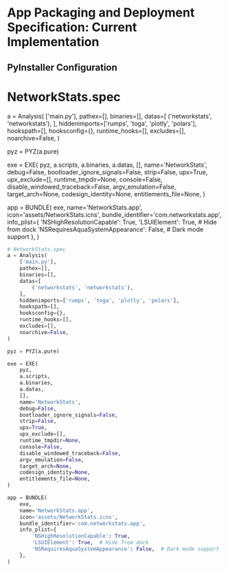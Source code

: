 # App Packaging and Deployment Specification: Current Implementation



## PyInstaller Configuration

# NetworkStats.spec
a = Analysis(
    ['main.py'],
    pathex=[],
    binaries=[],
    datas=[
        ('networkstats', 'networkstats'),
    ],
    hiddenimports=['rumps', 'toga', 'plotly', 'polars'],
    hookspath=[],
    hooksconfig={},
    runtime_hooks=[],
    excludes=[],
    noarchive=False,
)

pyz = PYZ(a.pure)

exe = EXE(
    pyz,
    a.scripts,
    a.binaries,
    a.datas,
    [],
    name='NetworkStats',
    debug=False,
    bootloader_ignore_signals=False,
    strip=False,
    upx=True,
    upx_exclude=[],
    runtime_tmpdir=None,
    console=False,
    disable_windowed_traceback=False,
    argv_emulation=False,
    target_arch=None,
    codesign_identity=None,
    entitlements_file=None,
)

app = BUNDLE(
    exe,
    name='NetworkStats.app',
    icon='assets/NetworkStats.icns',
    bundle_identifier='com.networkstats.app',
    info_plist={
        'NSHighResolutionCapable': True,
        'LSUIElement': True,  # Hide from dock
        'NSRequiresAquaSystemAppearance': False,  # Dark mode support
    },
)

```python
# NetworkStats.spec
a = Analysis(
    ['main.py'],
    pathex=[],
    binaries=[],
    datas=[
        ('networkstats', 'networkstats'),
    ],
    hiddenimports=['rumps', 'toga', 'plotly', 'polars'],
    hookspath=[],
    hooksconfig={},
    runtime_hooks=[],
    excludes=[],
    noarchive=False,
)

pyz = PYZ(a.pure)

exe = EXE(
    pyz,
    a.scripts,
    a.binaries,
    a.datas,
    [],
    name='NetworkStats',
    debug=False,
    bootloader_ignore_signals=False,
    strip=False,
    upx=True,
    upx_exclude=[],
    runtime_tmpdir=None,
    console=False,
    disable_windowed_traceback=False,
    argv_emulation=False,
    target_arch=None,
    codesign_identity=None,
    entitlements_file=None,
)

app = BUNDLE(
    exe,
    name='NetworkStats.app',
    icon='assets/NetworkStats.icns',
    bundle_identifier='com.networkstats.app',
    info_plist={
        'NSHighResolutionCapable': True,
        'LSUIElement': True,  # Hide from dock
        'NSRequiresAquaSystemAppearance': False,  # Dark mode support
    },
)

```
